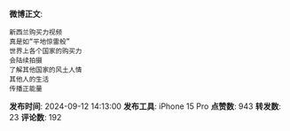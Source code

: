 **微博正文**: 
```
新西兰购买力视频
真是如“平地惊雷般”
世界上各个国家的购买力
会陆续拍摄
了解其他国家的风土人情
其他人的生活
传播正能量
```
**发布时间**: 2024-09-12 14:13:00
**发布工具**: iPhone 15 Pro
**点赞数**: 943
**转发数**: 23
**评论数**: 192
